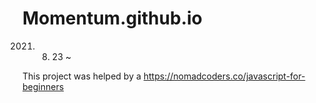 # Momentum.github.io

2021. 8. 23 ~

This project was helped by a https://nomadcoders.co/javascript-for-beginners
